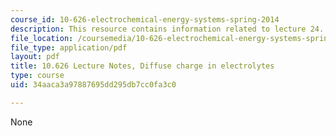 ```yaml
---
course_id: 10-626-electrochemical-energy-systems-spring-2014
description: This resource contains information related to lecture 24.
file_location: /coursemedia/10-626-electrochemical-energy-systems-spring-2014/34aaca3a97887695dd295db7cc0fa3c0_MIT10_626S14_S11lec24.pdf
file_type: application/pdf
layout: pdf
title: 10.626 Lecture Notes, Diffuse charge in electrolytes
type: course
uid: 34aaca3a97887695dd295db7cc0fa3c0

---
```

None
